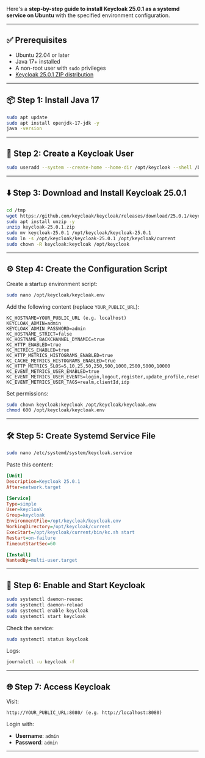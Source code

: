 Here's a **step-by-step guide to install Keycloak 25.0.1 as a systemd service on Ubuntu** with the specified environment configuration.

---

## ✅ Prerequisites

* Ubuntu 22.04 or later
* Java 17+ installed
* A non-root user with `sudo` privileges
* [Keycloak 25.0.1 ZIP distribution](https://github.com/keycloak/keycloak/releases/tag/25.0.1)

---

## 📦 Step 1: Install Java 17

```bash
sudo apt update
sudo apt install openjdk-17-jdk -y
java -version
```

---

## 📁 Step 2: Create a Keycloak User

```bash
sudo useradd --system --create-home --home-dir /opt/keycloak --shell /bin/false keycloak
```

---

## ⬇️ Step 3: Download and Install Keycloak 25.0.1

```bash
cd /tmp
wget https://github.com/keycloak/keycloak/releases/download/25.0.1/keycloak-25.0.1.zip
sudo apt install unzip -y
unzip keycloak-25.0.1.zip
sudo mv keycloak-25.0.1 /opt/keycloak/keycloak-25.0.1
sudo ln -s /opt/keycloak/keycloak-25.0.1 /opt/keycloak/current
sudo chown -R keycloak:keycloak /opt/keycloak
```

---

## ⚙️ Step 4: Create the Configuration Script

Create a startup environment script:

```bash
sudo nano /opt/keycloak/keycloak.env
```

Add the following content (replace `YOUR_PUBLIC_URL`):

```env
KC_HOSTNAME=YOUR_PUBLIC_URL (e.g. localhost)
KEYCLOAK_ADMIN=admin
KEYCLOAK_ADMIN_PASSWORD=admin
KC_HOSTNAME_STRICT=false
KC_HOSTNAME_BACKCHANNEL_DYNAMIC=true
KC_HTTP_ENABLED=true
KC_METRICS_ENABLED=true
KC_HTTP_METRICS_HISTOGRAMS_ENABLED=true
KC_CACHE_METRICS_HISTOGRAMS_ENABLED=true
KC_HTTP_METRICS_SLOS=5,10,25,50,250,500,1000,2500,5000,10000
KC_EVENT_METRICS_USER_ENABLED=true
KC_EVENT_METRICS_USER_EVENTS=login,logout,register,update_profile,reset_password,user_disabled_by_temporary_lockout,user_disabled_by_permanent_lockout
KC_EVENT_METRICS_USER_TAGS=realm,clientId,idp
```

Set permissions:

```bash
sudo chown keycloak:keycloak /opt/keycloak/keycloak.env
chmod 600 /opt/keycloak/keycloak.env
```

---

## 🛠 Step 5: Create Systemd Service File

```bash
sudo nano /etc/systemd/system/keycloak.service
```

Paste this content:

```ini
[Unit]
Description=Keycloak 25.0.1
After=network.target

[Service]
Type=simple
User=keycloak
Group=keycloak
EnvironmentFile=/opt/keycloak/keycloak.env
WorkingDirectory=/opt/keycloak/current
ExecStart=/opt/keycloak/current/bin/kc.sh start
Restart=on-failure
TimeoutStartSec=60

[Install]
WantedBy=multi-user.target
```

---

## 🚀 Step 6: Enable and Start Keycloak

```bash
sudo systemctl daemon-reexec
sudo systemctl daemon-reload
sudo systemctl enable keycloak
sudo systemctl start keycloak
```

Check the service:

```bash
sudo systemctl status keycloak
```

Logs:

```bash
journalctl -u keycloak -f
```

---

## 🌐 Step 7: Access Keycloak

Visit:

```text
http://YOUR_PUBLIC_URL:8080/ (e.g. http://localhost:8080)
```

Login with:

* **Username**: `admin`
* **Password**: `admin`

---


